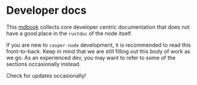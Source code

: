 # Developer docs

This [mdbook](https://rust-lang.github.io/mdBook/) collects core developer centric documentation that does not have a good place in the `rustdoc` of the node itself.

If you are new to `casper-node` development, it is recommended to read this front-to-back. Keep in mind that we are still filling out this body of work as we go. As an experienced dev, you may want to refer to some of the sections occasionally instead.

Check for updates occasionally!
